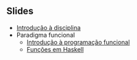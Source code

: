 Slides
------

- [Introdução à disciplina](https://docs.google.com/presentation/d/1SZ2F6yJBt_IIC4nx2LD4iThwgZKGbGDDIhKxgBlKrgw/export/pdf)
- Paradigma funcional
   - [Introdução à programação funcional](https://docs.google.com/presentation/d/1jzz4HZhEmPwXvG9wCPAcJsEqZnXzMiGCwLRaNJwy4lI/export/pdf)
   - [Funções em Haskell](https://docs.google.com/presentation/d/1oodGjHp6E7FyOvhaZ9Wb6G9obBzQBJZAvnie7ba2Wno/export/pdf)
<!--

- [Listas em Python](https://docs.google.com/presentation/d/1RhujRyssNVkQc_W2r-OLAb8sVYSQe8MLTP1580bz4bA/export/pdf)
   - [Funções de alta ordem em Python](https://docs.google.com/presentation/d/1LHcNwX8RyjdoiN4ykJpauCfD2ej0J0X7MAkhKzXXDyM/export/pdf)
   - [Funções anônimas em Python](https://docs.google.com/presentation/d/1LmhKFMm4zNisf8H_I7l8uN-ON04GChCqg9ugzdNvbpQ/export/pdf)
   - [List comprehension em Python](https://docs.google.com/presentation/d/1YpLSfAzdbNnUamzvGUhSMYcrem68LZyAod5cYwCeF3s/export/pdf)
   - [Exemplo: valida CPF em Python funcional](https://docs.google.com/presentation/d/1oYZFXJyVx1t-hHvqDRG_yaVtvQkTAootUTnNbHigv6M/export/pdf)
- Paradigma lógico
   - [Introdução à programação lógica](https://docs.google.com/presentation/d/1r38jcaZLbamiU1VGNj3NfLFp5AjBgg3aKMf7nPbHcY8/export/pdf)
   - [Fatos, regras, consultas e variáveis em Prolog](https://docs.google.com/presentation/d/1DpeJURxTJlarN14J3us6thQjFtQxrguNpJYbz2NajHc/export/pdf)
   - [Listas em Prolog](https://docs.google.com/presentation/d/1IYRDCQcDNgXqdl6Pcg8Z_0jSuQS_d7GtKdZaUUZiKUU/export/pdf)
- Paradigma orientado a objetos
   - [Introdução à programação orientada a objetos](https://docs.google.com/presentation/d/1Z3BkBWRQQ5Ip4mhihbgVWSZBdTjJuul1lL2Hm8vgwW0/export/pdf)
   - [Classes em C++](https://docs.google.com/presentation/d/1g-8GQfHEJRUUocDpjrMcR-lP9ab8IQjTTeV9ktmYX00/export/pdf)
   - [Polimorfismo estático em C++](https://docs.google.com/presentation/d/1aCovKdcxMShhvMo4dBfvVoOs5mS8iYD-sL5XMB5khQE/export/pdf)
   - [Herança em C++](https://docs.google.com/presentation/d/1jyzsYPIPLnsVyAVQ6twKwVeBY0GUagsfA5EjGAD1j78/export/pdf)
   - [Polimorfismo dinâmico em C++](https://docs.google.com/presentation/d/1AzQQ_Ri7Wvlf0QgHITURi7zIainMlS9LKA9rjntrcgY/export/pdf)
   - [Interfaces gráficas com FLTK em C++](https://docs.google.com/presentation/d/1hKk_UpyfFFJSZ6mZYKmm0xQCmdJ-qfCfVqdEzpML5NU/export/pdf)
- Programação concorrente
   - [Threads em C++](https://docs.google.com/presentation/d/1cRC8vP1YMjm-0m5WBeur3I_HIOMHjlFk9T5_9oIQZAo/export/pdf)
-->
